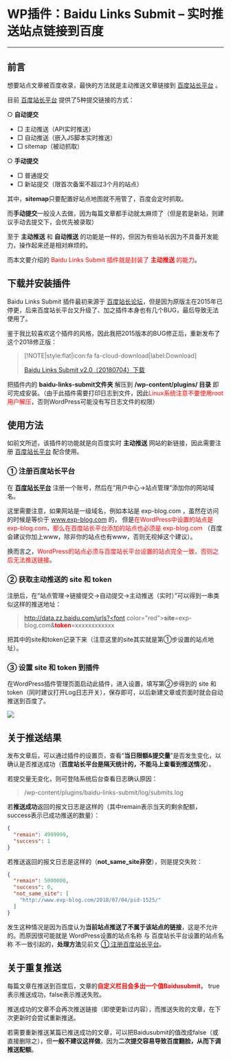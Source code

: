 # WP插件：Baidu Links Submit – 实时推送站点链接到百度

------

## 前言

想要站点文章被百度收录，最快的方法就是主动推送文章链接到 [百度站长平台](https://ziyuan.baidu.com/badlink/index?site=) 。

目前 [百度站长平台](https://ziyuan.baidu.com/badlink/index?site=) 提供了5种提交链接的方式：

○ **自动提交**

- □ 主动推送（API实时推送）
- □ 自动推送（嵌入JS脚本实时推送）
- □ sitemap（被动抓取）

○ **手动提交**

- □ 普通提交
- □ 新站提交（限首次备案不超过3个月的站点）


其中，**sitemap**只要配置好站点地图就不用管了，百度会定时抓取。

而**手动提交**一般没人去做，因为每篇文章都手动就太麻烦了（但是若是新站，则建议手动去提交下，会优先被录取）

至于 **主动推送** 和 **自动推送** 的功能是一样的，但因为有些站长因为不具备开发能力，操作起来还是相对麻烦的。

而本文要介绍的 <font color="red">Baidu Links Submit 插件就是封装了 **主动推送** 的能力</font>。


## 下载并安装插件

Baidu Links Submit 插件最初来源于 [百度站长论坛](http://bbs.zhanzhang.baidu.com/thread-28753-1-1.html)，但是因为原版主在2015年已停更，后来百度站长平台又升级了、加之插件本身也有几个BUG，最后导致无法使用了。

鉴于我比较喜欢这个插件的风格，因此我把2015版本的BUG修正后，重新发布了这个2018修正版：

> [!NOTE|style:flat|icon:fa fa-cloud-download|label:Download]
> 
> [Baidu Links Submit  v2.0（20180704）下载](https://download.csdn.net/download/lyy289065406/10519791)

把插件内的 **baidu-links-submit文件夹** 解压到 **/wp-content/plugins/ 目录** 即可完成安装。（由于此插件需要打印日志到文件，因此<font color="red">Linux系统注意不要使用root用户解压</font>，否则WordPress可能没有写日志文件的权限）

## 使用方法

如前文所述，该插件的功能就是向百度实时 **主动推送** 网站的新链接，因此需要注册 [百度站长平台](https://ziyuan.baidu.com/badlink/index?site=) 配合使用。



### ① 注册百度站长平台

在 [**百度站长平台**](https://ziyuan.baidu.com/badlink/index?site=) 注册一个账号，然后在“用户中心->站点管理”添加你的网站域名。

这里需要注意，如果网站是一级域名，例如本站是 exp-blog.com ，虽然在访问的时候是等价于 www.exp-blog.com 的， 但是<font color="red">在WordPress中设置的站点是 exp-blog.com，那么在百度站长平台添加的站点也必须是 exp-blog.com</font> （百度会建议你加上www，除非你的站点也有www，否则无视掉这个建议）。

换而言之，<font color="red">WordPress的站点必须与百度站长平台设置的站点完全一致，否则之后无法推送链接</font>。




### ② 获取主动推送的 site 和 token

注册后，在“站点管理->链接提交->自动提交->主动推送（实时）”可以得到一串类似这样的推送地址：
> http://data.zz.baidu.com/urls?<font color="red">**site**</font>=exp-blog.com&<font color="red">**token**</font>=xxxxxxxxxxxx

把其中的site和token记录下来（注意这里的site其实就是第①步设置的站点地址）。



### ③ 设置 site 和 token 到插件

在WordPress插件管理页面启动此插件，进入设置，填写第②步得到的 site 和token（同时建议打开Log日志开关），保存即可，以后新建文章或页面时就会自动推送到百度了。

![](/res/img/article/20180707/02.png)

## 关于推送结果

发布文章后，可以通过插件的设置页，查看“**当日限额&提交量**”是否发生变化，以确认是否推送成功（**百度站长平台是隔天统计的，不能马上查看到推送情况**）。

若提交量无变化，则可登陆系统后台查看日志确认原因：
> /wp-content/plugins/baidu-links-submit/log/submits.log

若**推送成功**返回的报文日志是这样的（其中remain表示当天的剩余配额，success表示已成功推送的数量）：
```json
{
  "remain": 4999999,
  "success": 1
}
```

若推送返回的报文日志是这样的（**not_same_site非空**），则是提交失败：
```json
{
  "remain": 5000000,
  "success": 0,
  "not_same_site": [
    "http://www.exp-blog.com/2018/07/04/pid-1525/"
  ]
}
```

发生这种情况是因为百度认为**当前站点推送了不属于该站点的链接**，这是不允许的。而原因很可能就是 WordPress设置的站点名称 与 百度站长平台设置的站点名称 不一致引起的，**处理方法**见前文 [① 注册百度站长平台](#①-注册百度站长平台)。

## 关于重复推送

每篇文章在推送到百度后，文章的<font color="red">**自定义栏目会多出一个值Baidusubmit**</font>， true表示推送成功，false表示推送失败。

推送成功的文章不会再次推送链接（即使更新过内容），而推送失败的文章，在下次更新时会尝试重新推送。

若需要重新推送某篇已推送成功的文章，可以把Baidusubmit的值改成false（或直接删除之），但**一般不建议这样做**，因为**二次提交容易导致百度翻脸，从而下调推送配额**。




